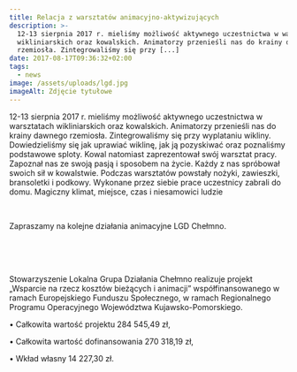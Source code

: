 ```yaml
---
title: Relacja z warsztatów animacyjno-aktywizujących
description: >-
  12-13 sierpnia 2017 r. mieliśmy możliwość aktywnego uczestnictwa w warsztatach
  wikliniarskich oraz kowalskich. Animatorzy przenieśli nas do krainy dawnego
  rzemiosła. Zintegrowaliśmy się przy [...]
date: 2017-08-17T09:36:32+02:00
tags:
  - news
image: /assets/uploads/lgd.jpg
imageAlt: Zdjęcie tytułowe
---
```

12-13 sierpnia 2017 r. mieliśmy możliwość aktywnego uczestnictwa w warsztatach wikliniarskich oraz kowalskich. Animatorzy przenieśli nas do krainy dawnego rzemiosła. Zintegrowaliśmy się przy wyplataniu wikliny. Dowiedzieliśmy się jak  uprawiać wiklinę, jak ją pozyskiwać oraz poznaliśmy podstawowe sploty. Kowal natomiast zaprezentował swój warsztat pracy. Zapoznał nas ze swoją pasją i sposobem na życie. Każdy z nas spróbował swoich sił w kowalstwie. Podczas warsztatów powstały nożyki, zawieszki, bransoletki i podkowy. Wykonane przez siebie prace uczestnicy zabrali do domu. Magiczny klimat, miejsce, czas i niesamowici ludzie

<br>

Zapraszamy na kolejne działania animacyjne LGD Chełmno.

<br>

<br>

<br>

Stowarzyszenie Lokalna Grupa Działania Chełmno realizuje projekt „Wsparcie na rzecz kosztów bieżących i animacji” współfinansowanego w ramach Europejskiego Funduszu Społecznego, w ramach Regionalnego Programu Operacyjnego Województwa Kujawsko-Pomorskiego.



• Całkowita wartość projektu 284 545,49 zł,



• Całkowita wartość dofinansowania 270 318,19 zł,



• Wkład własny 14 227,30 zł.
